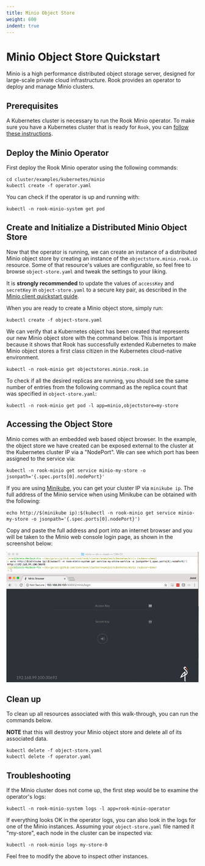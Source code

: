 ```yaml
---
title: Minio Object Store
weight: 600
indent: true
---
```


# Minio Object Store Quickstart

Minio is a high performance distributed object storage server, designed for
large-scale private cloud infrastructure.
Rook provides an operator to deploy and manage Minio clusters.

## Prerequisites

A Kubernetes cluster is necessary to run the Rook Minio operator.
To make sure you have a Kubernetes cluster that is ready for `Rook`, you can [follow these instructions](k8s-pre-reqs.md).

## Deploy the Minio Operator

First deploy the Rook Minio operator using the following commands:

```console
cd cluster/examples/kubernetes/minio
kubectl create -f operator.yaml
```

You can check if the operator is up and running with:

```console
kubectl -n rook-minio-system get pod
```

## Create and Initialize a Distributed Minio Object Store

Now that the operator is running, we can create an instance of a distributed Minio object store by creating an instance of the `objectstore.minio.rook.io` resource.
Some of that resource's values are configurable, so feel free to browse `object-store.yaml` and tweak the settings to your liking.

It is **strongly recommended** to update the values of `accessKey` and `secretKey` in `object-store.yaml` to a secure key pair,
as described in the [Minio client quickstart guide](https://docs.minio.io/docs/minio-client-quickstart-guide).

When you are ready to create a Minio object store, simply run:

```console
kubectl create -f object-store.yaml
```

We can verify that a Kubernetes object has been created that represents our new Minio object store
with the command below. This is important because it shows that Rook has successfully extended
Kubernetes to make Minio object stores a first class citizen in the Kubernetes cloud-native
environment.

```console
kubectl -n rook-minio get objectstores.minio.rook.io
```

To check if all the desired replicas are running, you should see the same number of entries from the following command as the replica count that was specified in `object-store.yaml`:

```console
kubectl -n rook-minio get pod -l app=minio,objectstore=my-store
```

## Accessing the Object Store

Minio comes with an embedded web based object browser. In the example, the object store we have created can be exposed external to the cluster at the Kubernetes cluster IP via a "NodePort". We can see
which port has been assigned to the service via:

```console
kubectl -n rook-minio get service minio-my-store -o jsonpath='{.spec.ports[0].nodePort}'
```

If you are using [Minikube](https://github.com/kubernetes/minikube), you can get your cluster IP via
`minikube ip`.
The full address of the Minio service when using Minikube can be obtained with the following:

```console
echo http://$(minikube ip):$(kubectl -n rook-minio get service minio-my-store -o jsonpath='{.spec.ports[0].nodePort}')
```

Copy and paste the full address and port into an internet browser and you will be taken to the Minio web console login page, as shown in the screenshot below:

![Minio Web Demo](media/minio_demo.png)

## Clean up

To clean up all resources associated with this walk-through, you can run the commands below.

**NOTE** that this will destroy your Minio object store and delete all of its associated data.

```console
kubectl delete -f object-store.yaml
kubectl delete -f operator.yaml
```

## Troubleshooting

If the Minio cluster does not come up, the first step would be to examine the operator's logs:

```console
kubectl -n rook-minio-system logs -l app=rook-minio-operator
```

If everything looks OK in the operator logs, you can also look in the logs for one of the Minio instances. Assuming your `object-store.yaml` file named it "my-store", each node in the cluster can be inspected via:

```console
kubectl -n rook-minio logs my-store-0
```

Feel free to modify the above to inspect other instances.

